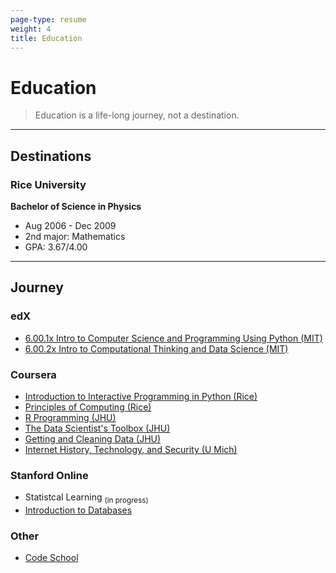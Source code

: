 ```yaml
---
page-type: resume
weight: 4
title: Education
---
```


# Education
>   Education is a life-long journey, not a destination.

------

## Destinations
### Rice University
**Bachelor of Science in Physics**

-   Aug 2006 - Dec 2009
-   2nd major: Mathematics
-   GPA: 3.67/4.00

------

## Journey
### edX
-   [6.00.1x Intro to Computer Science and Programming Using Python (MIT)][]
-   [6.00.2x Intro to Computational Thinking and Data Science (MIT)][]

### Coursera
-   [Introduction to Interactive Programming in Python (Rice)][]
-   [Principles of Computing (Rice)][]
-   [R Programming (JHU)][]
-   [The Data Scientist's Toolbox (JHU)][]
-   [Getting and Cleaning Data (JHU)][]
-   [Internet History, Technology, and Security (U Mich)][]

### Stanford Online
-   Statistcal Learning <sub>(in progress)</sub>
-   [Introduction to Databases][]

### Other
-   [Code School][]


<!-- edx links -->
[6.00.1x Intro to Computer Science and Programming Using Python (MIT)]: https://s3.amazonaws.com/verify.edx.org/downloads/abd618485c874c7799c396be44d6d171/Certificate.pdf
[6.00.2x Intro to Computational Thinking and Data Science (MIT)]: https://s3.amazonaws.com/verify.edx.org/downloads/280cfa587a7d4554a2a4ebf8c50782c2/Certificate.pdf

<!-- coursera links -->
[Introduction to Interactive Programming in Python (Rice)]: https://s3-us-west-1.amazonaws.com/chrisrzhou/certificates/coursera/coursera_970391_interactivepython_2015.pdf
[Principles of Computing (Rice)]: https://s3-us-west-1.amazonaws.com/chrisrzhou/certificates/coursera/coursera_972069_principlescomputing_2015.pdf
[R Programming (JHU)]: https://s3-us-west-1.amazonaws.com/chrisrzhou/certificates/coursera/coursera_972578_rprog_2015.pdf
[The Data Scientist's Toolbox (JHU)]: https://s3-us-west-1.amazonaws.com/chrisrzhou/certificates/coursera/coursera_972573_datascitoolbox_2015.pdf
[Getting and Cleaning Data (JHU)]: https://s3-us-west-1.amazonaws.com/chrisrzhou/certificates/coursera/coursera_972584_getdata_2015.pdf
[Internet History, Technology, and Security (U Mich)]: https://s3-us-west-1.amazonaws.com/chrisrzhou/certificates/coursera/coursera_972584_insidetheinternet_2015.pdf

<!-- stanford online links -->
[Introduction to Databases]: https://prod-cert-bucket.s3.amazonaws.com/downloads/40c469ea9b4e43b580340dc7f8fb1ff6/Certificate.pdf

<!-- other links -->
[Code School]: https://www.codeschool.com/users/400651
